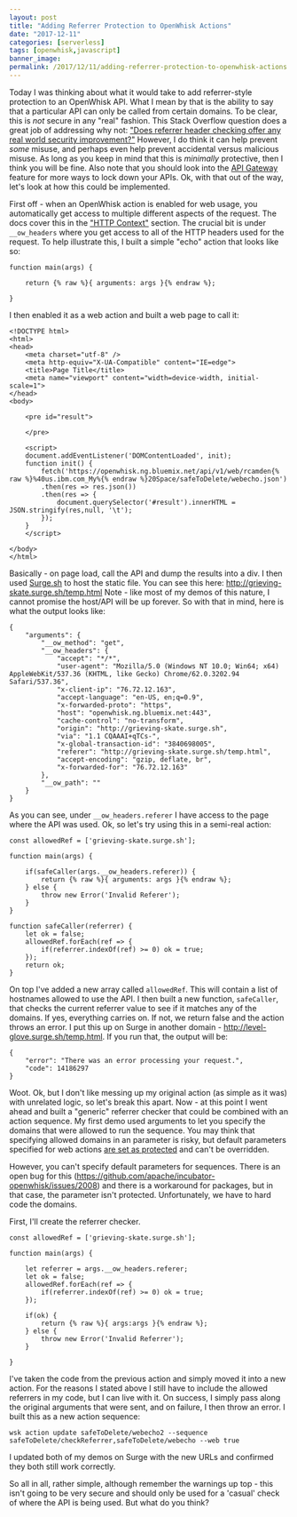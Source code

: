 ```yaml
---
layout: post
title: "Adding Referrer Protection to OpenWhisk Actions"
date: "2017-12-11"
categories: [serverless]
tags: [openwhisk,javascript]
banner_image: 
permalink: /2017/12/11/adding-referrer-protection-to-openwhisk-actions
---
```


Today I was thinking about what it would take to add referrer-style protection to an OpenWhisk API. What I mean by that is the ability to say that a particular API can only be called from certain domains. To be clear, this is *not* secure in any "real" fashion. This Stack Overflow question does a great job of addressing why not: ["Does referrer header checking offer any real world security improvement?"](https://security.stackexchange.com/questions/66165/does-referrer-header-checking-offer-any-real-world-security-improvement) However, I do think it can help prevent *some* misuse, and perhaps even help prevent accidental versus malicious misuse. As long as you keep in mind that this is *minimally* protective, then I think you will be fine. Also note that you should look into the [API Gateway](https://console.bluemix.net/docs/openwhisk/openwhisk_apigateway.html#openwhisk_apigateway) feature for more ways to lock down your APIs. Ok, with that out of the way, let's look at how this could be implemented.

First off - when an OpenWhisk action is enabled for web usage, you automatically get access to multiple different aspects of the request. The docs cover this in the ["HTTP Context"](https://console.bluemix.net/docs/openwhisk/openwhisk_webactions.html#http-context) section. The crucial bit is under `__ow_headers` where you get access to all of the HTTP headers used for the request. To help illustrate this, I built a simple "echo" action that looks like so:

<pre><code class="language-javascript">function main(args) {

    return {% raw %}{ arguments: args }{% endraw %};

}
</code></pre>

I then enabled it as a web action and built a web page to call it:

<pre><code class="language-markup">&lt;!DOCTYPE html&gt;
&lt;html&gt;
&lt;head&gt;
    &lt;meta charset=&quot;utf-8&quot; &#x2F;&gt;
    &lt;meta http-equiv=&quot;X-UA-Compatible&quot; content=&quot;IE=edge&quot;&gt;
    &lt;title&gt;Page Title&lt;&#x2F;title&gt;
    &lt;meta name=&quot;viewport&quot; content=&quot;width=device-width, initial-scale=1&quot;&gt;
&lt;&#x2F;head&gt;
&lt;body&gt;

    &lt;pre id=&quot;result&quot;&gt;

    &lt;&#x2F;pre&gt;

    &lt;script&gt;
    document.addEventListener(&#x27;DOMContentLoaded&#x27;, init);
    function init() {
        fetch(&#x27;https:&#x2F;&#x2F;openwhisk.ng.bluemix.net&#x2F;api&#x2F;v1&#x2F;web&#x2F;rcamden{% raw %}%40us.ibm.com_My%{% endraw %}20Space&#x2F;safeToDelete&#x2F;webecho.json&#x27;)
        .then(res =&gt; res.json())
        .then(res =&gt; {
            document.querySelector(&#x27;#result&#x27;).innerHTML = JSON.stringify(res,null, &#x27;\t&#x27;);
        });
    }
    &lt;&#x2F;script&gt;

&lt;&#x2F;body&gt;
&lt;&#x2F;html&gt;
</code></pre>

Basically - on page load, call the API and dump the results into a div. I then used [Surge.sh](https;//surge.sh) to host the static file. You can see this here: http://grieving-skate.surge.sh/temp.html Note - like most of my demos of this nature, I cannot promise the host/API will be up forever. So with that in mind, here is what the output looks like:

<pre><code class="language-javascript">{
	"arguments": {
		"__ow_method": "get",
		"__ow_headers": {
			"accept": "*/*",
			"user-agent": "Mozilla/5.0 (Windows NT 10.0; Win64; x64) AppleWebKit/537.36 (KHTML, like Gecko) Chrome/62.0.3202.94 Safari/537.36",
			"x-client-ip": "76.72.12.163",
			"accept-language": "en-US, en;q=0.9",
			"x-forwarded-proto": "https",
			"host": "openwhisk.ng.bluemix.net:443",
			"cache-control": "no-transform",
			"origin": "http://grieving-skate.surge.sh",
			"via": "1.1 CQAAAI+qTCs-",
			"x-global-transaction-id": "3840698005",
			"referer": "http://grieving-skate.surge.sh/temp.html",
			"accept-encoding": "gzip, deflate, br",
			"x-forwarded-for": "76.72.12.163"
		},
		"__ow_path": ""
	}
}
</code></pre>

As you can see, under `__ow_headers.referer` I have access to the page where the API was used. Ok, so let's try using this in a semi-real action:

<pre><code class="language-javascript">const allowedRef = [&#x27;grieving-skate.surge.sh&#x27;];

function main(args) {

    if(safeCaller(args.__ow_headers.referer)) {
        return {% raw %}{ arguments: args }{% endraw %};
    } else {
        throw new Error(&#x27;Invalid Referer&#x27;);
    }
}

function safeCaller(referrer) {
    let ok = false;
    allowedRef.forEach(ref =&gt; {
        if(referrer.indexOf(ref) &gt;= 0) ok = true;
    });
    return ok;
}
</code></pre>

On top I've added a new array called `allowedRef`. This will contain a list of hostnames allowed to use the API. I then built a new function, `safeCaller`, that checks the current referrer value to see if it matches any of the domains. If yes, everything carries on. If not, we return false and the action throws an error. I put this up on Surge in another domain - http://level-glove.surge.sh/temp.html. If you run that, the output will be:

<pre><code class="language-javascript">{
	"error": "There was an error processing your request.",
	"code": 14186297
}
</code></pre>

Woot. Ok, but I don't like messing up my original action (as simple as it was) with unrelated logic, so let's break this apart. Now - at this point I went ahead and built a "generic" referrer checker that could be combined with an action sequence. My first demo used arguments to let you specify the domains that were allowed to run the sequence. You may think that specifying allowed domains in an parameter is risky, but default parameters specified for web actions [are set as protected](https://console.bluemix.net/docs/openwhisk/openwhisk_webactions.html#openwhisk_webactions_protected) and can't be overridden. 

However, you can't specify default parameters for sequences. There is an open bug for this (https://github.com/apache/incubator-openwhisk/issues/2008) and there is a workaround for packages, but in that case, the parameter isn't protected. Unfortunately, we have to hard code the domains. 

First, I'll create the referrer checker. 

<pre><code class="language-javascript">const allowedRef = ['grieving-skate.surge.sh'];

function main(args) {

    let referrer = args.__ow_headers.referer;
    let ok = false;
    allowedRef.forEach(ref => {
        if(referrer.indexOf(ref) >= 0) ok = true;
    });

    if(ok) {
        return {% raw %}{ args:args }{% endraw %};
    } else {
        throw new Error('Invalid Referrer');
    }

}
</code></pre>

I've taken the code from the previous action and simply moved it into a new action. For the reasons I stated above I still have to include the allowed referrers in my code, but I can live with it. On success, I simply pass along the original arguments that were sent, and on failure, I then throw an error. I built this as a new action sequence:

	wsk action update safeToDelete/webecho2 --sequence safeToDelete/checkReferrer,safeToDelete/webecho --web true

I updated both of my demos on Surge with the new URLs and confirmed they both still work correctly.

So all in all, rather simple, although remember the warnings up top - this isn't going to be very secure and should only be used for a 'casual' check of where the API is being used. But what do you think?